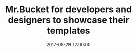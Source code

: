 ---
layout: post
title: Mr.Bucket for developers and designers to showcase their templates
date: 2017-08-29 12:00:00
categories: open-source
description: Mr.Bucket for developers and designer is the newest incarnation of an web app offering a tailored, uncluttered experience for showcasing their templates - check it out.
image: http://blog.codecarrot.net/images/mr-bucket-artboard2.jpg
---